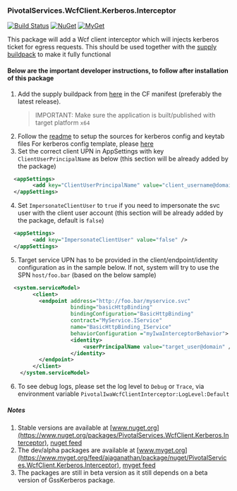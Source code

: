 ### PivotalServices.WcfClient.Kerberos.Interceptor

[![Build Status](https://dev.azure.com/alfusinigoj/kerberos-auth-egress-wcf-client-interceptor/_apis/build/status/cloudfoundry-community.kerberos-auth-egress-wcf-client-interceptor?branchName=master)](https://dev.azure.com/alfusinigoj/kerberos-auth-egress-wcf-client-interceptor/_build/latest?definitionId=1&branchName=master)
[![NuGet](https://img.shields.io/nuget/v/PivotalServices.WcfClient.Kerberos.Interceptor.svg?style=flat-square)](http://www.nuget.org/packages/PivotalServices.WcfClient.Kerberos.Interceptor)
[![MyGet](https://img.shields.io/myget/ajaganathan/v/PivotalServices.WcfClient.Kerberos.Interceptor.svg?style=flat-square)](https://www.myget.org/feed/ajaganathan/package/nuget/PivotalServices.WcfClient.Kerberos.Interceptor)


This package will add a Wcf client interceptor which will injects kerberos ticket for egress requests. This should be used together with the [supply buildpack](https://github.com/cloudfoundry-community/kerberos-auth-egress-buildpack) to make it fully functional

#### Below are the important developer instructions, to follow after installation of this package

1. Add the supply buildpack from [here](https://github.com/cloudfoundry-community/kerberos-auth-egress-buildpack/releases) in the CF manifest (preferably the latest release). 
	> IMPORTANT: Make sure the application is built/published with target platform `x64`
2. Follow the [readme](https://github.com/cloudfoundry-community/kerberos-auth-egress-buildpack) to setup the sources for kerberos config and keytab files
   For kerberos config template, please [here](https://github.com/cloudfoundry-community/kerberos-auth-egress-wcf-client-interceptor/blob/master/src/RouteServiceIwaWcfInterceptor/krb5.ini)
3. Set the correct client UPN in AppSettings with key `ClientUserPrincipalName` as below (this section will be already added by the package)
```xml
  <appSettings>
		<add key="ClientUserPrincipalName" value="client_username@domain" />
  </appSettings>
```
4. Set `ImpersonateClientUser` to `true` if you need to impersonate the svc user with the client user account (this section will be already added by the package, default is `false`)
```xml
  <appSettings>
		<add key="ImpersonateClientUser" value="false" />
  </appSettings>
```
5. Target service UPN has to be provided in the client/endpoint/identity configuration as in the sample below. If not, system will try to use the SPN `host/foo.bar` (based on the below sample)
```xml
  <system.serviceModel>
		<client>
		  <endpoint address="http://foo.bar/myservice.svc" 
					binding="basicHttpBinding" 
					bindingConfiguration="BasicHttpBinding" 
					contract="MyService.IService" 
					name="BasicHttpBinding_IService"
					behaviorConfiguration ="myIwaInterceptorBehavior">
					<identity>
						<userPrincipalName value="target_user@domain" />
					</identity>
		  </endpoint>
		</client>
	</system.serviceModel>
  ```
6. To see debug logs, please set the log level to `Debug` or `Trace`, via environment variable `PivotalIwaWcfClientInterceptor:LogLevel:Default`

##### Notes
1. Stable versions are available at [www.nuget.org](https://www.nuget.org/packages/PivotalServices.WcfClient.Kerberos.Interceptor), [nuget feed](https://api.nuget.org/v3/index.json)
2. The dev/alpha packages are available at [www.myget.org](https://www.myget.org/feed/ajaganathan/package/nuget/PivotalServices.WcfClient.Kerberos.Interceptor), [myget feed](https://www.myget.org/F/ajaganathan/api/v3/index.json)
3. The packages are still in beta version as it still depends on a beta version of GssKerberos package.
